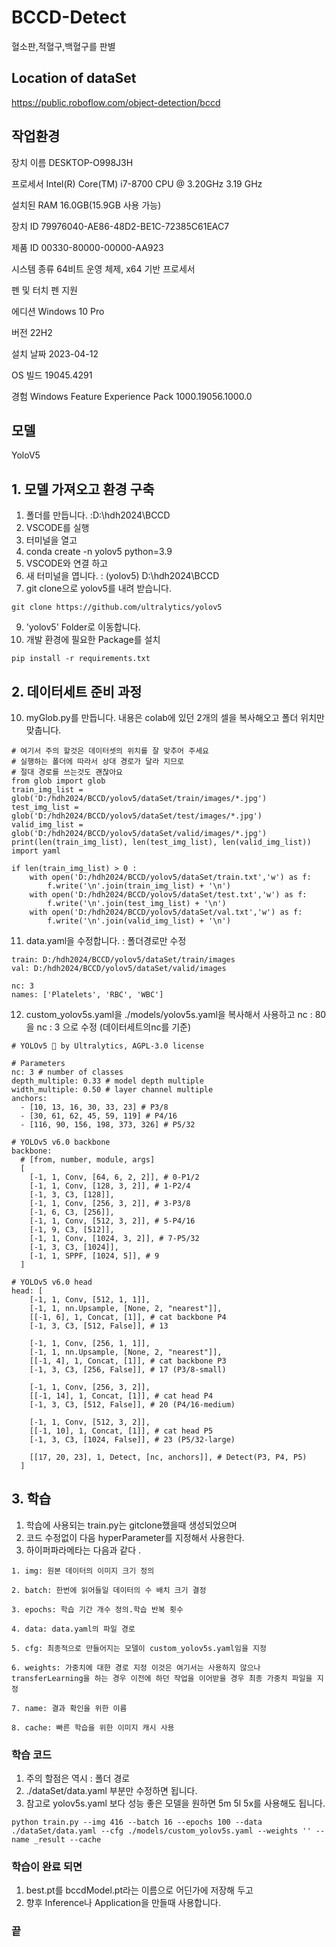# BCCD-Detect
혈소판,적혈구,백혈구를 판별
## Location of dataSet 
https://public.roboflow.com/object-detection/bccd
## 작업환경 
장치 이름	DESKTOP-O998J3H

프로세서	Intel(R) Core(TM) i7-8700 CPU @ 3.20GHz   3.19 GHz

설치된 RAM	16.0GB(15.9GB 사용 가능)

장치 ID	79976040-AE86-48D2-BE1C-72385C61EAC7

제품 ID	00330-80000-00000-AA923

시스템 종류	64비트 운영 체제, x64 기반 프로세서

펜 및 터치	펜 지원

에디션	Windows 10 Pro

버전	22H2

설치 날짜	‎2023-‎04-‎12

OS 빌드	19045.4291

경험	Windows Feature Experience Pack 1000.19056.1000.0

## 모델
YoloV5

## 1. 모델 가져오고 환경 구축 
  1. 폴더를 만듭니다. :D:\hdh2024\BCCD
  2. VSCODE를 실행
  3. 터미널을 열고
  4. conda create -n yolov5 python=3.9
  5. VSCODE와 연결 하고
  6. 새 터미널을 엽니다. : (yolov5) D:\hdh2024\BCCD
  7. git clone으로 yolov5를 내려 받습니다.
```
git clone https://github.com/ultralytics/yolov5
``` 
  9. 'yolov5' Folder로 이동합니다. 
  10. 개발 환경에 필요한 Package를 설치
```
pip install -r requirements.txt
```

## 2. 데이터세트 준비 과정   
  10. myGlob.py를 만듭니다. 내용은 colab에 있던 2개의 셀을 복사해오고 폴더 위치만 맞춥니다. 
```
# 여기서 주의 할것은 데이터셋의 위치를 잘 맞추어 주세요 
# 실행하는 폴더에 따라서 상대 경로가 달라 지므로 
# 절대 경로를 쓰는것도 괜찮아요 
from glob import glob
train_img_list = glob('D:/hdh2024/BCCD/yolov5/dataSet/train/images/*.jpg')
test_img_list = glob('D:/hdh2024/BCCD/yolov5/dataSet/test/images/*.jpg')
valid_img_list = glob('D:/hdh2024/BCCD/yolov5/dataSet/valid/images/*.jpg')
print(len(train_img_list), len(test_img_list), len(valid_img_list))
import yaml

if len(train_img_list) > 0 :    
    with open('D:/hdh2024/BCCD/yolov5/dataSet/train.txt','w') as f:
        f.write('\n'.join(train_img_list) + '\n')
    with open('D:/hdh2024/BCCD/yolov5/dataSet/test.txt','w') as f:
        f.write('\n'.join(test_img_list) + '\n')
    with open('D:/hdh2024/BCCD/yolov5/dataSet/val.txt','w') as f:
        f.write('\n'.join(valid_img_list) + '\n')
```
  11. data.yaml을 수정합니다. : 폴더경로만 수정
```
train: D:/hdh2024/BCCD/yolov5/dataSet/train/images
val: D:/hdh2024/BCCD/yolov5/dataSet/valid/images

nc: 3
names: ['Platelets', 'RBC', 'WBC']
```
  12. custom_yolov5s.yaml을 ./models/yolov5s.yaml을 복사해서 사용하고 nc : 80을 nc : 3 으로 수정 (데이터세트의nc를 기준)
```
# YOLOv5 🚀 by Ultralytics, AGPL-3.0 license

# Parameters
nc: 3 # number of classes
depth_multiple: 0.33 # model depth multiple
width_multiple: 0.50 # layer channel multiple
anchors:
  - [10, 13, 16, 30, 33, 23] # P3/8
  - [30, 61, 62, 45, 59, 119] # P4/16
  - [116, 90, 156, 198, 373, 326] # P5/32

# YOLOv5 v6.0 backbone
backbone:
  # [from, number, module, args]
  [
    [-1, 1, Conv, [64, 6, 2, 2]], # 0-P1/2
    [-1, 1, Conv, [128, 3, 2]], # 1-P2/4
    [-1, 3, C3, [128]],
    [-1, 1, Conv, [256, 3, 2]], # 3-P3/8
    [-1, 6, C3, [256]],
    [-1, 1, Conv, [512, 3, 2]], # 5-P4/16
    [-1, 9, C3, [512]],
    [-1, 1, Conv, [1024, 3, 2]], # 7-P5/32
    [-1, 3, C3, [1024]],
    [-1, 1, SPPF, [1024, 5]], # 9
  ]

# YOLOv5 v6.0 head
head: [
    [-1, 1, Conv, [512, 1, 1]],
    [-1, 1, nn.Upsample, [None, 2, "nearest"]],
    [[-1, 6], 1, Concat, [1]], # cat backbone P4
    [-1, 3, C3, [512, False]], # 13

    [-1, 1, Conv, [256, 1, 1]],
    [-1, 1, nn.Upsample, [None, 2, "nearest"]],
    [[-1, 4], 1, Concat, [1]], # cat backbone P3
    [-1, 3, C3, [256, False]], # 17 (P3/8-small)

    [-1, 1, Conv, [256, 3, 2]],
    [[-1, 14], 1, Concat, [1]], # cat head P4
    [-1, 3, C3, [512, False]], # 20 (P4/16-medium)

    [-1, 1, Conv, [512, 3, 2]],
    [[-1, 10], 1, Concat, [1]], # cat head P5
    [-1, 3, C3, [1024, False]], # 23 (P5/32-large)

    [[17, 20, 23], 1, Detect, [nc, anchors]], # Detect(P3, P4, P5)
  ]
```
## 3. 학습 
  1. 학습에 사용되는 train.py는 gitclone했을때 생성되었으며
  2. 코드 수정없이 다음 hyperParameter를 지정해서 사용한다.
  3. 하이퍼파라메타는 다음과 같다 .

    1. img: 원본 데이터의 이미지 크기 정의

    2. batch: 한번에 읽어들일 데이터의 수 배치 크기 결정

    3. epochs: 학습 기간 개수 정의.학습 반복 횟수

    4. data: data.yaml의 파일 경로

    5. cfg: 최종적으로 만들어지는 모델이 custom_yolov5s.yaml임을 지정

    6. weights: 가중치에 대한 경로 지정 이것은 여기서는 사용하지 않으나 transferLearning을 하는 경우 이전에 하던 작업을 이어받을 경우 최종 가중치 파일을 지정

    7. name: 결과 확인을 위한 이름

    8. cache: 빠른 학습을 위한 이미지 캐시 사용
### 학습 코드 
  1. 주의 할점은 역시 : 폴더 경로
  2. ./dataSet/data.yaml 부분만 수정하면 됩니다.
  3. 참고로 yolov5s.yaml 보다 성능 좋은 모델을 원하면 5m 5l 5x를 사용해도 됩니다.
```
python train.py --img 416 --batch 16 --epochs 100 --data ./dataSet/data.yaml --cfg ./models/custom_yolov5s.yaml --weights '' --name _result --cache
```
### 학습이 완료 되면 
  1. best.pt를 bccdModel.pt라는 이름으로 어딘가에 저장해 두고
  2. 향후 Inference나 Application을 만들때 사용합니다.
### 끝
